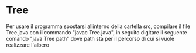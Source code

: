 # Tree
Per usare il programma spostarsi allinterno della cartella src, compilare il file Tree.java con il commando "javac Tree.java",
in seguito digitare il seguente comando "java Tree path" dove path sta per il percorso di cui si vuole realizzare l'albero